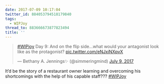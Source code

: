 ```yaml
---
date: 2017-07-09 10:17:04
twitter_id: 884053794518179840
tags:
  - WIPJoy
thread_to: 883666673877823494
title: ''
---
```


<blockquote class="twitter-tweet"><p lang="en" dir="ltr"><a href="https://twitter.com/hashtag/WIPjoy?src=hash&amp;ref_src=twsrc%5Etfw">#WIPjoy</a> Day 9: And on the flip side...what would your antagonist look like as the protagonist? <a href="https://t.co/eNJxiNXpvX">pic.twitter.com/eNJxiNXpvX</a></p>&mdash; Bethany A. Jennings✨ (@simmeringmind) <a href="https://twitter.com/simmeringmind/status/883889021495246848?ref_src=twsrc%5Etfw">July 9, 2017</a></blockquote>
<script async src="https://platform.twitter.com/widgets.js" charset="utf-8"></script>

It’d be the story of a restaurant owner learning and overcoming his shortcomings with the help of his capable staff??? [#WIPJoy](https://twitter.com/hashtag/WIPJoy)
